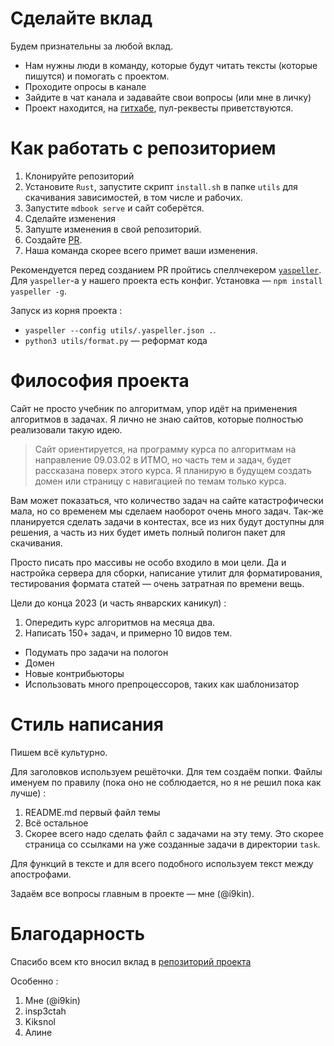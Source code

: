 # Сделайте вклад

Будем признательны за любой вклад.

* Нам нужны люди в команду, которые будут читать тексты (которые пишутся) и помогать с проектом. 
* Проходите опросы в канале
* Зайдите в чат канала и задавайте свои вопросы (или мне в личку)
* Проект находится, на [гитхабе](https://github.com/9kin/is-algo/tree/master/), пул-реквесты приветствуются.

# Как работать с репозиторием 

1. Клонируйте репозиторий
2. Установите `Rust`, запустите скрипт `install.sh` в папке `utils` для скачивания зависимостей, в том числе и рабочих.
3. Запустите `mdbook serve` и сайт соберётся. 
4. Сделайте изменения
5. Запуште изменения в свой репозиторий.
6. Создайте [PR](https://github.com/9kin/is-algo).
7. Наша команда скорее всего примет ваши изменения.

Рекомендуется перед созданием PR пройтись спеллчекером [`yaspeller`](https://github.com/hcodes/yaspeller). Для `yaspeller`-а у нашего проекта есть конфиг. Установка &mdash; `npm install yaspeller -g`.

Запуск из корня проекта :

* `yaspeller --config utils/.yaspeller.json .`.
* `python3 utils/format.py` &mdash; реформат кода

# Философия проекта

Сайт не просто учебник по алгоритмам, упор идёт на применения алгоритмов в задачах. Я лично не знаю сайтов, которые полностью реализовали такую идею.

> Сайт ориентируется, на программу курса по алгоритмам на направление 09.03.02 в ИТМО, но часть тем и задач, будет рассказана поверх этого курса. Я планирую в будущем создать домен или страницу с навигацией по темам только курса.

Вам может показаться, что количество задач на сайте катастрофически мала, но со временем мы сделаем наоборот очень много задач. Так-же планируется сделать задачи в контестах, все из них будут доступны для решения, а часть из них будет иметь полный полигон пакет для скачивания.

Просто писать про массивы не особо входило в мои цели. Да и настройка сервера для сборки, написание утилит для форматирования, тестирования формата статей &mdash; очень затратная по времени вещь.

Цели до конца 2023 (и часть январских каникул) :

1. Опередить курс алгоритмов на месяца два.
2. Написать 150+ задач, и примерно 10 видов тем.

* Подумать про задачи на пологон
* Домен
* Новые контрибьюторы
* Использовать много препроцессоров, таких как шаблонизатор 

# Стиль написания

Пишем всё культурно. 

Для заголовков используем решёточки. Для тем создаём попки. Файлы именуем по правилу (пока оно не соблюдается, но я не решил пока как лучше) : 

1. README.md первый файл темы
2. Всё остальное
3. Скорее всего надо сделать файл с задачами на эту тему. Это скорее страница со ссылками на уже созданные задачи в директории `task`.

Для функций в тексте и для всего подобного используем текст между апострофами.

Задаём все вопросы главным в проекте &mdash; мне (@i9kin).

# Благодарность

Спасибо всем кто вносил вклад в [репозиторий проекта](https://github.com/9kin/is-algo/graphs/contributors)

Особенно :

1. Мне (@i9kin)
2. insp3ctah
3. Kiksnol
4. Алине